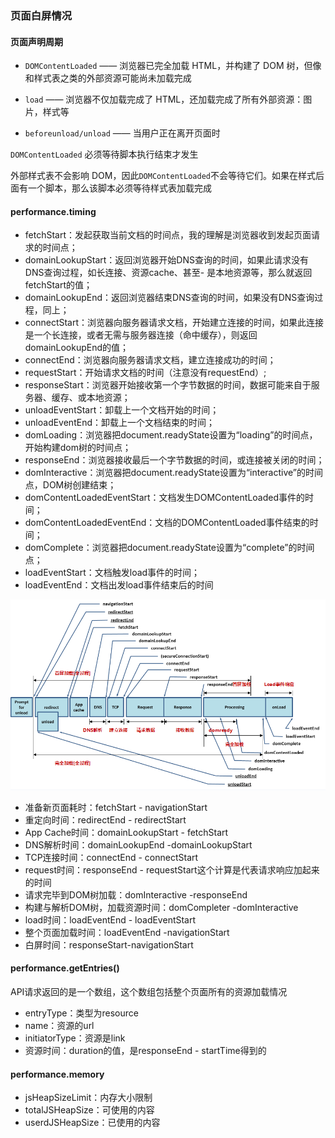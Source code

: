 ### 页面白屏情况


#### 页面声明周期

- `DOMContentLoaded` —— 浏览器已完全加载 HTML，并构建了 DOM 树，但像 <img> 和样式表之类的外部资源可能尚未加载完成

- `load` —— 浏览器不仅加载完成了 HTML，还加载完成了所有外部资源：图片，样式等

- `beforeunload/unload` —— 当用户正在离开页面时


`DOMContentLoaded` 必须等待脚本执行结束才发生


外部样式表不会影响 DOM，因此`DOMContentLoaded`不会等待它们。如果在样式后面有一个脚本，那么该脚本必须等待样式表加载完成


#### performance.timing
- fetchStart：发起获取当前文档的时间点，我的理解是浏览器收到发起页面请求的时间点；
- domainLookupStart：返回浏览器开始DNS查询的时间，如果此请求没有DNS查询过程，如长连接、资源cache、甚至- 是本地资源等，那么就返回fetchStart的值；
- domainLookupEnd：返回浏览器结束DNS查询的时间，如果没有DNS查询过程，同上；
- connectStart：浏览器向服务器请求文档，开始建立连接的时间，如果此连接是一个长连接，或者无需与服务器连接（命中缓存），则返回domainLookupEnd的值；
- connectEnd：浏览器向服务器请求文档，建立连接成功的时间；
- requestStart：开始请求文档的时间（注意没有requestEnd）;
- responseStart：浏览器开始接收第一个字节数据的时间，数据可能来自于服务器、缓存、或本地资源；
- unloadEventStart：卸载上一个文档开始的时间；
- unloadEventEnd：卸载上一个文档结束的时间；
- domLoading：浏览器把document.readyState设置为“loading”的时间点，开始构建dom树的时间点；
- responseEnd：浏览器接收最后一个字节数据的时间，或连接被关闭的时间；
- domInteractive：浏览器把document.readyState设置为“interactive”的时间点，DOM树创建结束；
- domContentLoadedEventStart：文档发生DOMContentLoaded事件的时间；
- domContentLoadedEventEnd：文档的DOMContentLoaded事件结束的时间；
- domComplete：浏览器把document.readyState设置为“complete”的时间点；
- loadEventStart：文档触发load事件的时间；
- loadEventEnd：文档出发load事件结束后的时间

![timing](./timing.png)

- 准备新页面耗时：fetchStart - navigationStart
- 重定向时间：redirectEnd - redirectStart
- App Cache时间：domainLookupStart - fetchStart
- DNS解析时间：domainLookupEnd -domainLookupStart
- TCP连接时间：connectEnd - connectStart
- request时间：responseEnd - requestStart这个计算是代表请求响应加起来的时间
- 请求完毕到DOM树加载：domInteractive -responseEnd
- 构建与解析DOM树，加载资源时间：domCompleter -domInteractive
- load时间：loadEventEnd - loadEventStart
- 整个页面加载时间：loadEventEnd -navigationStart
- 白屏时间：responseStart-navigationStart

#### performance.getEntries()

API请求返回的是一个数组，这个数组包括整个页面所有的资源加载情况

- entryType：类型为resource
- name：资源的url
- initiatorType：资源是link
- 资源时间：duration的值，是responseEnd - startTime得到的


####  performance.memory

- jsHeapSizeLimit：内存大小限制
- totalJSHeapSize：可使用的内容
- userdJSHeapSize：已使用的内容